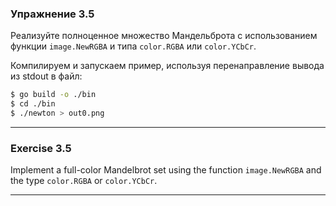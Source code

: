 ### Упражнение 3.5

Реализуйте полноценное множество Мандельброта с использованием функции ```image.NewRGBA``` и типа ```color.RGBA``` или ```color.YCbCr```.

Компилируем и запускаем пример, используя перенаправление вывода из stdout в файл:
```bash
$ go build -o ./bin
$ cd ./bin
$ ./newton > out0.png
```

---

### Exercise 3.5

Implement a full-color Mandelbrot set using the function ```image.NewRGBA``` and the type ```color.RGBA``` or ```color.YCbCr```.

---

